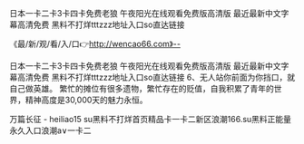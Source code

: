 日本一卡二卡3卡四卡免费老狼
午夜阳光在线观看免费版高清版
最近最新中文字幕高清免费
黑料不打烊tttzzz地址入口so直达链接


《最/新/观/看/入/口👉http://wencao66.com》--

日本一卡二卡3卡四卡免费老狼
午夜阳光在线观看免费版高清版
最近最新中文字幕高清免费
黑料不打烊tttzzz地址入口so直达链接
	6、无人站你前面为你挡口，就自己做英雄。
繁忙的摊位有很多遗物，繁忙存在的贬值，自我积累了青年的世界，精神高度是30,000天的魅力永恒。





万篇长征 - heiliao15 su黑料不打烊首页精品卡一卡二新区浪潮166.su黑料正能量永久入口浪潮a∨一卡二
